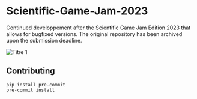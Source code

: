 # Scientific-Game-Jam-2023

Continued developpement after the Scientific Game Jam Edition 2023 that allows for bugfixed versions. The original repository has been archived upon the submission deadline.

![Titre 1](https://user-images.githubusercontent.com/16650466/225142810-c907c3a3-58a5-4834-9ef5-ba6d28d4d59c.png)

## Contributing

```
pip install pre-commit
pre-commit install
```


